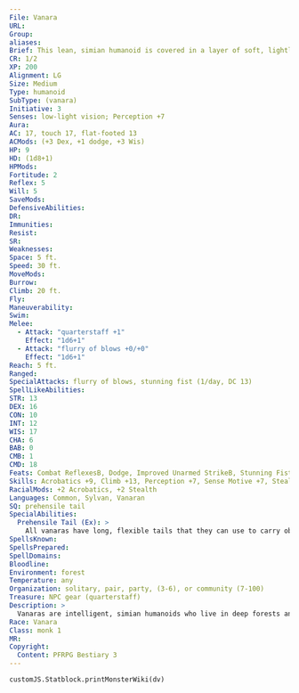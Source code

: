```yaml
---
File: Vanara
URL: 
Group: 
aliases: 
Brief: This lean, simian humanoid is covered in a layer of soft, lightly colored fur and has a long, prehensile tail.
CR: 1/2
XP: 200
Alignment: LG
Size: Medium
Type: humanoid
SubType: (vanara)
Initiative: 3
Senses: low-light vision; Perception +7
Aura: 
AC: 17, touch 17, flat-footed 13
ACMods: (+3 Dex, +1 dodge, +3 Wis)
HP: 9
HD: (1d8+1)
HPMods: 
Fortitude: 2
Reflex: 5
Will: 5
SaveMods: 
DefensiveAbilities: 
DR: 
Immunities: 
Resist: 
SR: 
Weaknesses: 
Space: 5 ft.
Speed: 30 ft.
MoveMods: 
Burrow: 
Climb: 20 ft.
Fly: 
Maneuverability: 
Swim: 
Melee: 
  - Attack: "quarterstaff +1"
    Effect: "1d6+1"
  - Attack: "flurry of blows +0/+0"
    Effect: "1d6+1"
Reach: 5 ft.
Ranged: 
SpecialAttacks: flurry of blows, stunning fist (1/day, DC 13)
SpellLikeAbilities: 
STR: 13
DEX: 16
CON: 10
INT: 12
WIS: 17
CHA: 6
BAB: 0
CMB: 1
CMD: 18
Feats: Combat ReflexesB, Dodge, Improved Unarmed StrikeB, Stunning FistB
Skills: Acrobatics +9, Climb +13, Perception +7, Sense Motive +7, Stealth +9
RacialMods: +2 Acrobatics, +2 Stealth
Languages: Common, Sylvan, Vanaran
SQ: prehensile tail
SpecialAbilities:
  Prehensile Tail (Ex): >
    All vanaras have long, flexible tails that they can use to carry objects. They cannot wield weapons with their tails, but the tails do allow them to retrieve small stowed objects carried on their persons as a swift action.
SpellsKnown: 
SpellsPrepared: 
SpellDomains: 
Bloodline: 
Environment: forest
Temperature: any
Organization: solitary, pair, party, (3-6), or community (7-100)
Treasure: NPC gear (quarterstaff)
Description: >
  Vanaras are intelligent, simian humanoids who live in deep forests and jungles. They are both agile and clever, but saddled with boundless curiosity and a love of pranks that, while normally harmless, hinder ingratiations with those they encounter. A vanara's body is covered in a thin coat of soft fur, and individuals with chestnut, ivory, and even golden coats are common. Despite its fur, a vanara can grow lengthy hair on its head just like a human, and both male and female vanaras take pains to wear elaborate hairstyles for important social functions. The hair on a vanara's head matches the color of its fur. All vanaras have long, prehensile tails and handlike feet capable of well-articulated movements. A vanara stands slightly shorter than a typical human. Males weigh from 150 to 200 pounds at most, with females weighing slightly less. Vanaras live for 60 to 75 years.  Vanaras live in large, tree-top villages connected by rope-bridges and ladders. Homes are carved out of trees but usually left open to the elements except for woven leaf canopies and overhangs. Vanara villages are typically led by the community's religious leader-usually a cleric, oracle, or monk.  VANARA CHARACTERS  Vanaras are defined by their class levels-they do not possess racial Hit Dice. All vanaras have the following racial traits.  +2 Dexterity, +2 Wisdom, -2 Charisma: Vanaras are agile and insightful, but are also rather mischievous.  Climb Speed: Vanaras have a climb speed of 20 feet.  Low-Light Vision: Vanaras can see twice as far as a human in conditions of dim light.  Nimble: Vanaras have a +2 racial bonus on Acrobatics and Stealth checks.  Prehensile Tail: See above.  Languages: A vanara begins play speaking both Common and Vanaran. Vanaras with high Int scores can choose from among the following bonus languages: Aklo, Celestial, Elven, Gnome, Goblin, and Sylvan.
Race: Vanara
Class: monk 1
MR: 
Copyright:
  Content: PFRPG Bestiary 3
---
```

```dataviewjs
customJS.Statblock.printMonsterWiki(dv)
```
